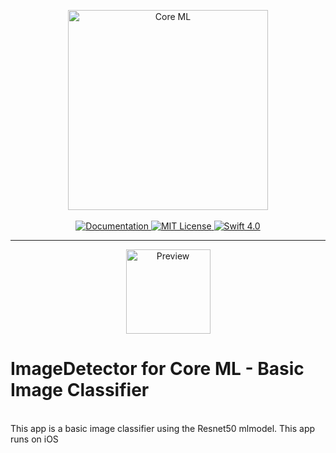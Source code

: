<p align="center">
    <img src="https://developer.apple.com/assets/elements/icons/core-ml/core-ml-128x128_2x.png" width="320" alt="Core ML">
    <br>
    <br>
    <a href="https://developer.apple.com/machine-learning/">
        <img src="http://img.shields.io/badge/read_the-docs-92A8D1.svg" alt="Documentation">
    </a>
    <a href="LICENSE">
        <img src="http://img.shields.io/badge/license-MIT-brightgreen.svg" alt="MIT License">
    </a>
    <a href="https://swift.org">
        <img src="http://img.shields.io/badge/swift-4.0-brightgreen.svg" alt="Swift 4.0">
    </a>
    </p>
    <hr>
    <p align="center">
    <img
    src="https://user-images.githubusercontent.com/2172843/28137182-3207ec2e-6701-11e7-8055-eef2466cd010.gif"
    width="135" alt="Preview">
    <h1>
        ImageDetector for Core ML - Basic Image Classifier
    </h1>
    <br>
    This app is a basic image classifier using the Resnet50 mlmodel. This app runs on iOS
</p>
